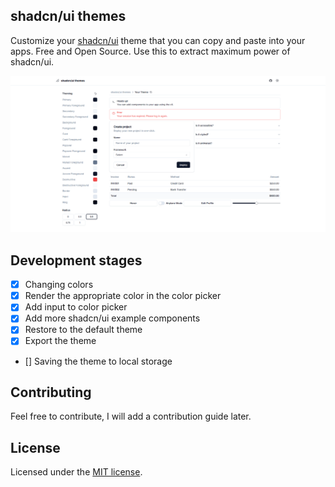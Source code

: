 ## shadcn/ui themes

Customize your [shadcn/ui](https://github.com/shadcn-ui/ui) theme that you can copy and paste into your apps. Free and Open Source. Use this to extract maximum power of shadcn/ui.

![hero](public/og.png)

## Development stages

- [x] Changing colors
- [x] Render the appropriate color in the color picker
- [x] Add input to color picker
- [x] Add more shadcn/ui example components
- [x] Restore to the default theme
- [x] Export the theme
- [] Saving the theme to local storage

## Contributing

Feel free to contribute, I will add a contribution guide later.

## License

Licensed under the [MIT license](https://github.com/Tellay/shadcn-ui-themes/blob/main/LICENSE).
